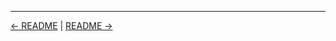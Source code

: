 

<!-- FooterStart -->
---
[← README](../03_06_choice_parameters/README.md) | [README →](../03_08_schedule_jobs/README.md)
<!-- FooterEnd -->
